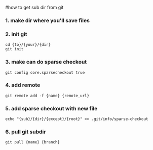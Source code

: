 #how to get sub dir from git
### 1. make dir where you'll save files
### 2. init git
```
cd {to}/{your}/{dir}
git init
```
### 3. make can do sparse checkout
```
git config core.sparsecheckout true
```
### 4. add remote
```
git remote add -f {name} {remote_url}
```
### 5. add sparse checkout with new file
```
echo "{sub}/{dir}/{except}/{root}" >> .git/info/sparse-checkout
```
### 6. pull git subdir
```
git pull {name} {branch}
```